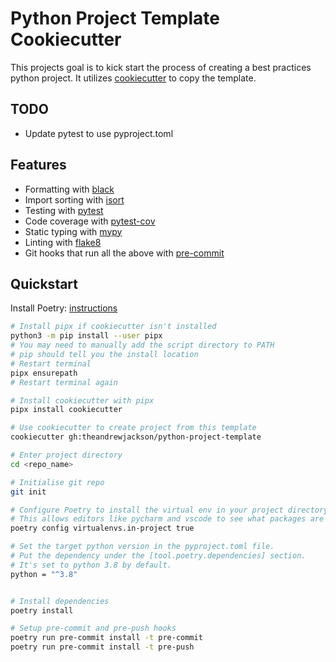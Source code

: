 # Python Project Template Cookiecutter

This projects goal is to kick start the process of creating a best practices python project.
It utilizes [cookiecutter](https://github.com/audreyr/cookiecutter) to copy the template.


## TODO
- Update pytest to use pyproject.toml


## Features

- Formatting with [black](https://github.com/psf/black)
- Import sorting with [isort](https://github.com/timothycrosley/isort)
- Testing with [pytest](https://docs.pytest.org/en/latest/)
- Code coverage with [pytest-cov](https://pytest-cov.readthedocs.io/en/latest/index.html)
- Static typing with [mypy](http://mypy-lang.org/)
- Linting with [flake8](http://flake8.pycqa.org/en/latest/)
- Git hooks that run all the above with [pre-commit](https://pre-commit.com/)

## Quickstart

Install Poetry: [instructions](https://python-poetry.org/docs/#installation)

```sh
# Install pipx if cookiecutter isn't installed
python3 -m pip install --user pipx
# You may need to manually add the script directory to PATH
# pip should tell you the install location
# Restart terminal
pipx ensurepath
# Restart terminal again

# Install cookiecutter with pipx
pipx install cookiecutter

# Use cookiecutter to create project from this template
cookiecutter gh:theandrewjackson/python-project-template

# Enter project directory
cd <repo_name>

# Initialise git repo
git init

# Configure Poetry to install the virtual env in your project directory.
# This allows editors like pycharm and vscode to see what packages are installed. Poetry defaults to false.
poetry config virtualenvs.in-project true

# Set the target python version in the pyproject.toml file.
# Put the dependency under the [tool.poetry.dependencies] section.
# It's set to python 3.8 by default.
python = "^3.8"


# Install dependencies
poetry install

# Setup pre-commit and pre-push hooks
poetry run pre-commit install -t pre-commit
poetry run pre-commit install -t pre-push
```
